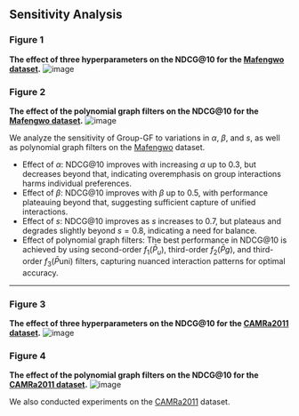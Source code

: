 ## Sensitivity Analysis

### Figure 1
**The effect of three hyperparameters on the NDCG@10 for the <u>Mafengwo dataset</u>.**
![image](https://github.com/user-attachments/assets/62506323-466f-4526-831c-ce2f07a015c7)


### Figure 2
**The effect of the polynomial graph filters on the NDCG@10 for the <u>Mafengwo dataset</u>.**
![image](https://github.com/user-attachments/assets/0ad59346-11b4-4a77-bc2e-a10983b25e5f)


We analyze the sensitivity of Group-GF to variations in $\alpha$, $\beta$, and $s$, as well as polynomial graph filters on the <u>Mafengwo</u> dataset.
- Effect of $\alpha$: NDCG@10 improves with increasing $\alpha$ up to 0.3, but decreases beyond that, indicating overemphasis on group interactions harms individual preferences.
- Effect of $\beta$: NDCG@10 improves with $\beta$ up to 0.5, with performance plateauing beyond that, suggesting sufficient capture of unified interactions.
- Effect of $s$: NDCG@10 improves as $s$ increases to 0.7, but plateaus and degrades slightly beyond $s=0.8$, indicating a need for balance.
- Effect of polynomial graph filters: The best performance in NDCG@10 is achieved by using second-order $f_1(\bar{P}_u)$, third-order $f_2(\bar{P}g)$, and third-order $f_3(\bar{P}{\text{uni}})$ filters, capturing nuanced interaction patterns for optimal accuracy.

---

### Figure 3
**The effect of three hyperparameters on the NDCG@10 for the <u>CAMRa2011 dataset</u>.**
![image](https://github.com/user-attachments/assets/b4d0acd8-35af-4283-9791-f6f315080162)


### Figure 4
**The effect of the polynomial graph filters on the NDCG@10 for the <u>CAMRa2011 dataset</u>.**
![image](https://github.com/user-attachments/assets/af1c0fb2-2c11-414e-841f-5c326bdbcb52)

We also conducted experiments on the <u>CAMRa2011</u> dataset.
